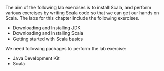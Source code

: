 The aim of the following lab exercises is to install Scala, and perform various exercises by writing Scala code so that we can get our hands on Scala.
The labs for this chapter include the following exercises.

- Downloading and Installing JDK
- Downloading and Installing Scala
- Getting started with Scala basics

We need following packages to perform the lab exercise: 
- Java Development Kit
- Scala


